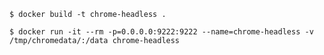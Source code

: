 `$ docker build -t chrome-headless .`

`$ docker run -it --rm -p=0.0.0.0:9222:9222 --name=chrome-headless -v /tmp/chromedata/:/data chrome-headless`
